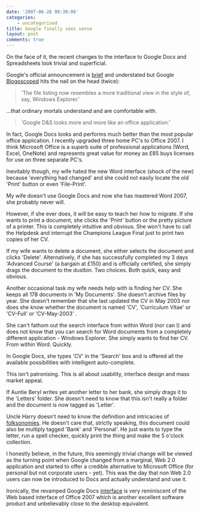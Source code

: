 ```yaml
---
date: '2007-06-28 09:30:06'
categories:
    - uncategorised
title: Google finally sees sense
layout: post
comments: true
---
```

On the face of it, the recent changes to the interface to Google Docs
and Spreadsheets look trivial and superficial.

Google's official announcement is
[brief](http://google-d-s.blogspot.com/2007/06/entirely-new-way-to-stay-organized.html)
and understated but Google
[Blogoscoped](http://blog.outer-court.com/archive/2007-06-27-n12.html)
hits the nail on the head (twice):
> 'The file listing now resembles a more traditional view in the style
> of, say, Windows Explorer.'

...that ordinary mortals understand and are comfortable with.
> 'Google D&S looks more and more like an office application.'

In fact, Google Docs looks and performs much better than the most
popular office application. I recently upgraded three home PC's to
Office 2007. I think Microsoft Office is a superb suite of professional
applications (Word, Excel, OneNote) and represents great value for money
as &pound;85 buys licenses for use on three separate PC's.

Inevitably though, my wife hated the new Word interface (shock of the
new) because 'everything had changed' and she could not easily locate
the old 'Print' button or even 'File-Print'.

My wife doesn't use Google Docs and now she has mastered Word 2007, she
probably never will.

However, if she ever does, it will be easy to teach her how to migrate.
If she wants to print a document, she clicks the 'Print' button or the
pretty picture of a printer. This is completely intuitive and obvious.
She won't have to call the Helpdesk and interrupt the Champions League
Final just to print two copies of her CV.

If my wife wants to delete a document, she either selects the document
and clicks 'Delete'. Alternatively, if she has successfully completed my
3 days 'Advanced Course' (a bargain at &pound;150) and is officially
certified, she simply drags the document to the dustbin. Two choices.
Both quick, easy and obvious.

Another occasional task my wife needs help with is finding her CV. She
keeps all 178 documents in 'My Documents'. She doesn't archive files by
year. She doesn't remember that she last updated the CV in May 2003 nor
does she know whether the document is named 'CV', 'Curriculum Vitae' or
'CV-Full' or 'CV-May-2003' .

She can't fathom out the search interface from within Word (nor can I)
and does not know that you can search for Word documents from a
completely different application - Windows Explorer. She simply wants to
find her CV. From within Word. Quickly.

In Google Docs, she types 'CV' in the 'Search' box and is offered all
the available possibilities with intelligent auto-complete.

This isn't patronising. This is all about usability, interface design
and mass market appeal.

If Auntie Beryl writes yet another letter to her bank, she simply drags
it to the 'Letters' folder. She doesn't need to know that this isn't
really a folder and the document is now tagged as 'Letter'.

Uncle Harry doesn't need to know the definition and intricacies of
[folksonomies](http://www.telegraph.co.uk/news/main.jhtml?xml=/news/2007/06/22/wiphone222.xml).
He doesn't care that, strictly speaking, this document could also be
multiply tagged 'Bank' and 'Personal'. He just wants to type the letter,
run a spell checker, quickly print the thing and make the 5 o'clock
collection.

I honestly believe, in the future, this seemingly trivial change will be
viewed as the turning point when Google changed from a marginal, Web 2.0
application and started to offer a credible alternative to Microsoft
Office (for personal but not corporate users - yet). This was the day
that non Web 2.0 users can now be introduced to Docs and actually
understand and use it.

Ironically, the revamped Google Docs
[interface](http://google.blognewschannel.com/archives/2007/06/27/google-docs-gets-better-file-organization/)
is very reminiscent of the Web based interface of Office 2007 which is
another excellent software product and unbelievably close to the desktop
equivalent.
